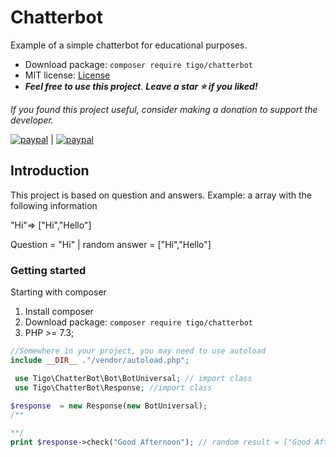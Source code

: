 # Chatterbot

Example of a simple chatterbot for educational purposes.

- Download package: ```composer require tigo/chatterbot```
- MIT license: [License](https://github.com/tigoCaval/chatterbot/blob/main/LICENSE)
- ***Feel free to use this project***. ***Leave a star :star: if you liked!***

*If you found this project useful, consider making a donation to support the developer.* 

[![paypal](https://www.paypalobjects.com/pt_BR/i/btn/btn_donate_SM.gif)](https://www.paypal.com/donate?hosted_button_id=ZQRM3T5WG7JL4) 
|
[![paypal](https://www.paypalobjects.com/en_US/i/btn/btn_donate_SM.gif)](https://www.paypal.com/donate?hosted_button_id=9BQYV7FVREN92)

## Introduction
This project is based on question and answers.
Example: a array with the following information 

"Hi"=> ["Hi","Hello"]

Question = "Hi" | random answer = ["Hi","Hello"]

 ### Getting started
 Starting with composer
 1. Install composer
 2. Download package: ```composer require tigo/chatterbot```
 3. PHP >= 7.3;  
 
 ```php
 //Somewhere in your project, you may need to use autoload
 include __DIR__ ."/vendor/autoload.php";
 ```
  ```php
   use Tigo\ChatterBot\Bot\BotUniversal; // import class
   use Tigo\ChatterBot\Response; //import class

  $response  = new Response(new BotUniversal);
  /**
  
  **/
  print $response->check("Good Afternoon"); // random result = ["Good Afternoon","Hi","Hello"] 
 ```
